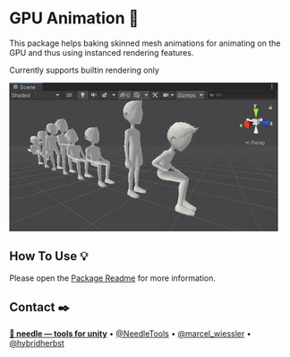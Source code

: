 
# GPU Animation 🎠

This package helps baking skinned mesh animations for animating on the GPU and thus using instanced rendering features.

Currently supports builtin rendering only

![](package/Documentation~/header.gif)

## How To Use 💡
Please open the <a href="https://github.com/needle-tools/gpu-animation/tree/main/package/README.md">Package Readme</a> for more information.


## Contact ✒️
<b>[🌵 needle — tools for unity](https://needle.tools)</b> • 
[@NeedleTools](https://twitter.com/NeedleTools) • 
[@marcel_wiessler](https://twitter.com/marcel_wiessler) • 
[@hybridherbst](https://twitter.com/hybridherbst)
